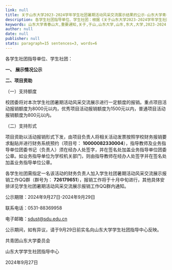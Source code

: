 ```yaml
---
link: null
title: 关于山东大学2023-2024学年学生社团暑期活动风采交流展示结果的公示-山东大学青春山大
description: 各学生社团指导单位、学生社团：根据《关于山东大学2023-2024学年学生社团暑期活动风采交流展示暨风景线秋季学期活动立项申报的通知》相关要求，经活动纪实考核、现场答辩等程序，现将本学年学生社团暑期活动风采交流展示评级结果予以公示，并对后续相关事宜作出安排，具体内容如下： 一、 展示情况公示综合各学生社团活动纪实考核分数和现场展示分数，最终评选出重点项目1个，优秀项目5个，普通项目17个，共计23个活动顺利完成...
keywords: 山东大学青春山大,重要通知,关于,于山,山东大学,山东,东大,大学,2023-2024,2023,20,23,2024,24,学年,学生,社团,暑期,活动,风采,交流,展示,结果,公示
author: null
date: null
publisher: null
stats: paragraph=15 sentences=3, words=6
---
```

各学生社团指导单位、学生社团：

**一、 展示情况公示**

**二、项目资助**

（一）支持额度

校团委将对本次学生社团暑期活动风采交流展示进行一定额度的报销。重点项目活动报销额度为8000元以内，优秀项目活动报销额度为1500元以内，普通项目活动报销额度为800元以内。

（二）支持形式

项目资助以活动报销形式下发，由项目负责人将相关活动发票按照学校财务报销要求黏贴并进行财务系统预约（项目号： **10000082330004**），指导教师及业务指导单位团委书记（负责人）须在经办人处签字，并在签名处加盖业务指导单位团委公章。如业务指导单位为学校机关部门，则由指导教师在经办人处签字并在签名处加盖业务指导单位公章。

各学生社团需指定一名该活动的财务负责人加入学生社团暑期活动风采交流展示报销工作QQ群（群号为： **726179651**），报销工作将于十月中旬进行，其他具体安排详见学生社团暑期活动风采交流展示报销工作QQ群内通知。

公示期限：2024年9月27日-2024年9月29日

联系电话：0531-88369958

电子邮箱：sdust@sdu.edu.cn

公示期间，如有异议，请于9月29日前实名向山东大学学生社团指导中心反映。

共青团山东大学委员会

山东大学学生社团指导中心

2024年9月27日
